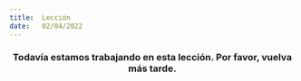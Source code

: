 ```yaml
---
title:  Lección
date:   02/04/2022
---
```


### <center>Todavía estamos trabajando en esta lección. Por favor, vuelva más tarde.</center>